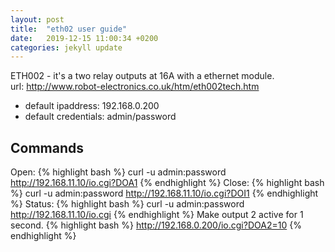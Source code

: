 ```yaml
---
layout: post
title:  "eth02 user guide"
date:   2019-12-15 11:00:34 +0200
categories: jekyll update
---
```


ETH002 - it's a two relay outputs at 16A with a ethernet module.<br>
url: http://www.robot-electronics.co.uk/htm/eth002tech.htm
- default ipaddress: 192.168.0.200
- default credentials: admin/password
## Commands
Open: 
{% highlight bash %}
curl -u admin:password http://192.168.11.10/io.cgi?DOA1
{% endhighlight %}
Close: 
{% highlight bash %}
curl -u admin:password http://192.168.11.10/io.cgi?DOI1
{% endhighlight %}
Status: 
{% highlight bash %}
curl -u admin:password http://192.168.11.10/io.cgi
{% endhighlight %}
Make output 2 active for 1 second.
{% highlight bash %}
http://192.168.0.200/io.cgi?DOA2=10
{% endhighlight %}